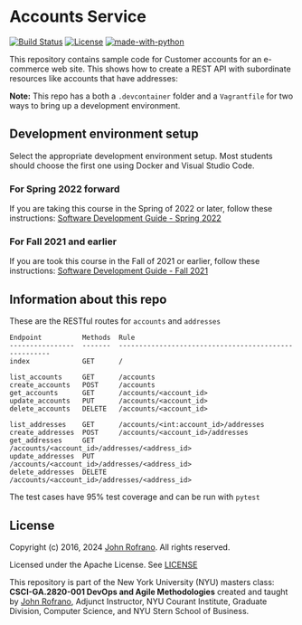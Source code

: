 # Accounts Service

[![Build Status](https://github.com/nyu-devops/sample-accounts/actions/workflows/ci.yml/badge.svg)](https://github.com/nyu-devops/sample-accounts/actions)
[![License](https://img.shields.io/badge/License-Apache%202.0-blue.svg)](https://opensource.org/licenses/Apache-2.0)
[![made-with-python](https://img.shields.io/badge/Made%20with-Python-red.svg)](https://www.python.org/)


This repository contains sample code for Customer accounts for an e-commerce web site. This shows how to create a REST API with subordinate resources like accounts that have addresses:

**Note:** This repo has a both a `.devcontainer` folder and a `Vagrantfile` for two ways to bring up a development environment.

## Development environment setup

Select the appropriate development environment setup. Most students should choose the first one using Docker and Visual Studio Code.

### For Spring 2022 forward

If you are taking this course in the Spring of 2022 or later, follow these instructions: [Software Development Guide - Spring 2022](docs/vscode-docker.md)

### For Fall 2021 and earlier

If you are took this course in the Fall of 2021 or earlier, follow these instructions: [Software Development Guide - Fall 2021](docs/vagrant-virtualbox.md)

## Information about this repo

These are the RESTful routes for `accounts` and `addresses`
```
Endpoint          Methods  Rule
----------------  -------  -----------------------------------------------------
index             GET      /

list_accounts     GET      /accounts
create_accounts   POST     /accounts
get_accounts      GET      /accounts/<account_id>
update_accounts   PUT      /accounts/<account_id>
delete_accounts   DELETE   /accounts/<account_id>

list_addresses    GET      /accounts/<int:account_id>/addresses
create_addresses  POST     /accounts/<account_id>/addresses
get_addresses     GET      /accounts/<account_id>/addresses/<address_id>
update_addresses  PUT      /accounts/<account_id>/addresses/<address_id>
delete_addresses  DELETE   /accounts/<account_id>/addresses/<address_id>
```

The test cases have 95% test coverage and can be run with `pytest`

## License

Copyright (c) 2016, 2024 [John Rofrano](https://www.linkedin.com/in/JohnRofrano/). All rights reserved.

Licensed under the Apache License. See [LICENSE](LICENSE)

This repository is part of the New York University (NYU) masters class: **CSCI-GA.2820-001 DevOps and Agile Methodologies** created and taught by [John Rofrano](https://cs.nyu.edu/~rofrano/), Adjunct Instructor, NYU Courant Institute, Graduate Division, Computer Science, and NYU Stern School of Business.
